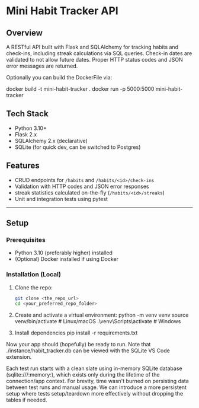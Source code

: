 # Mini Habit Tracker API

## Overview

A RESTful API built with Flask and SQLAlchemy for tracking habits and check-ins, including streak calculations via SQL queries.
Check-in dates are validated to not allow future dates.
Proper HTTP status codes and JSON error messages are returned.

Optionally you can build the DockerFile via:

docker build -t mini-habit-tracker .
docker run -p 5000:5000 mini-habit-tracker



## Tech Stack

- Python 3.10+
- Flask 2.x
- SQLAlchemy 2.x (declarative)
- SQLite (for quick dev, can be switched to Postgres)

## Features

- CRUD endpoints for `/habits` and `/habits/<id>/check-ins`
- Validation with HTTP codes and JSON error responses
- streak statistics calculated on-the-fly (`/habits/<id>/streaks`)
- Unit and integration tests using pytest

---

## Setup

### Prerequisites

- Python 3.10 (preferably higher) installed
- (Optional) Docker installed if using Docker

### Installation (Local)

1. Clone the repo:
   ```bash
   git clone <the_repo_url>
   cd <your_preferred_repo_folder>
   ```
2. Create and activate a virtual environment:
python -m venv venv
source venv/bin/activate # Linux/macOS
.\venv\Scripts\activate # Windows

3. Install dependencies
pip install -r requirements.txt

Now your app should (hopefully) be ready to run. Note that ./instance/habit_tracker.db can be viewed with the SQLite VS Code extension.

Each test run starts with a clean slate using in-memory SQLite database (sqlite:///:memory:), which exists only during the lifetime of the connection/app context. For brevity, time wasn't burned on persisting data between test runs and manual usage. We can introduce a more persistent setup where tests setup/teardown more effectively without dropping the tables if needed.